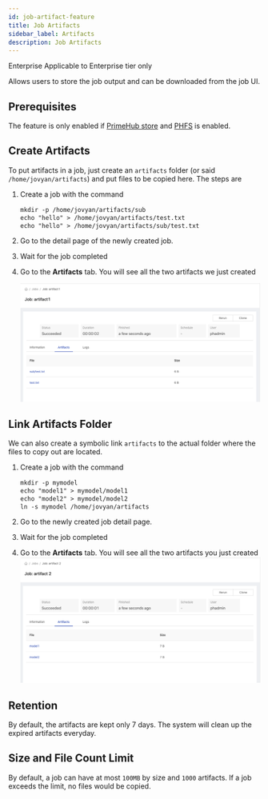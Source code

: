 ```yaml
---
id: job-artifact-feature
title: Job Artifacts
sidebar_label: Artifacts
description: Job Artifacts
---
```


<div class="ee-only tooltip">Enterprise
  <span class="tooltiptext">Applicable to Enterprise tier only</span>
</div>

Allows users to store the job output and can be downloaded from the job UI.

## Prerequisites

The feature is only enabled if [PrimeHub store](design/primehub-store) and [PHFS](design/phfs) is enabled.

## Create Artifacts

To put artifacts in a job, just create an `artifacts` folder (or said `/home/jovyan/artifacts`) and put files to be copied here. The steps are

1. Create a job with the command

    ```
    mkdir -p /home/jovyan/artifacts/sub
    echo "hello" > /home/jovyan/artifacts/test.txt
    echo "hello" > /home/jovyan/artifacts/sub/test.txt
    ```

1. Go to the detail page of the newly created job.
1. Wait for the job completed
1. Go to the **Artifacts** tab. You will see all the two artifacts we just created

   ![](assets/jartifact_folder.png)

## Link Artifacts Folder

We can also create a symbolic link `artifacts` to the actual folder where the files to copy out are located.

1. Create a job with the command

    ```
    mkdir -p mymodel
    echo "model1" > mymodel/model1
    echo "model2" > mymodel/model2
    ln -s mymodel /home/jovyan/artifacts
    ```

1. Go to the newly created job detail page.
1. Wait for the job completed
1. Go to the **Artifacts** tab. You will see all the two artifacts you just created
   ![](assets/jartifact_link.png)

## Retention

By default, the artifacts are kept only 7 days. The system will clean up the expired artifacts everyday.

## Size and File Count Limit

By default, a job can have at most `100MB` by size and `1000` artifacts. If a job exceeds the limit, no files would be copied.
